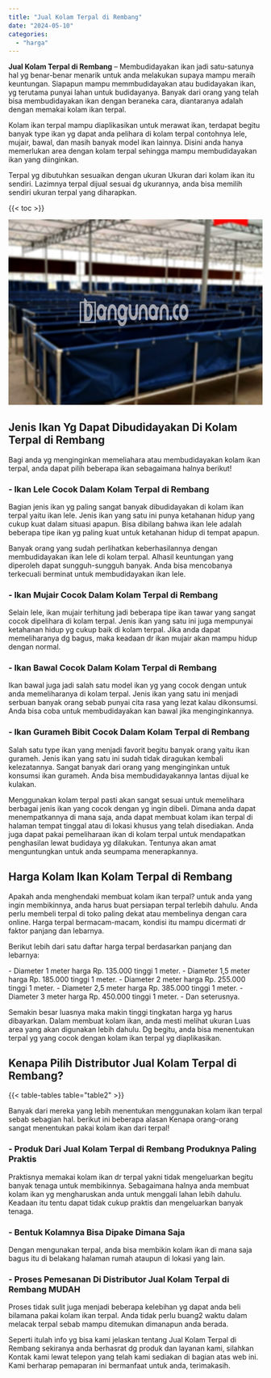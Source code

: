 ```yaml
---
title: "Jual Kolam Terpal di Rembang"
date: "2024-05-10"
categories: 
  - "harga"
---
```


**Jual Kolam Terpal di Rembang** – Membudidayakan ikan jadi satu-satunya hal yg benar-benar menarik untuk anda melakukan supaya mampu meraih keuntungan. Siapapun mampu memmbudidayakan atau budidayakan ikan, yg terutama punyai lahan untuk budidayanya. Banyak dari orang yang telah bisa membudidayakan ikan dengan beraneka cara, diantaranya adalah dengan memakai kolam ikan terpal.

Kolam ikan terpal mampu diaplikasikan untuk merawat ikan, terdapat begitu banyak type ikan yg dapat anda pelihara di kolam terpal contohnya lele, mujair, bawal, dan masih banyak model ikan lainnya. Disini anda hanya memerlukan area dengan kolam terpal sehingga mampu membudidayakan ikan yang diinginkan.

Terpal yg dibutuhkan sesuaikan dengan ukuran Ukuran dari kolam ikan itu sendiri. Lazimnya terpal dijual sesuai dg ukurannya, anda bisa memilih sendiri ukuran terpal yang diharapkan.

{{< toc >}}

![Jual Kolam Terpal di Rembang](/images/jual-kolam-terpal-10.png)

## Jenis Ikan Yg Dapat Dibudidayakan Di Kolam Terpal di Rembang

Bagi anda yg menginginkan memeliahara atau membudidayakan kolam ikan terpal, anda dapat pilih beberapa ikan sebagaimana halnya berikut!

### \- Ikan Lele Cocok Dalam Kolam Terpal di Rembang

Bagian jenis ikan yg paling sangat banyak dibudidayakan di kolam ikan terpal yaitu ikan lele. Jenis ikan yang satu ini punya ketahanan hidup yang cukup kuat dalam situasi apapun. Bisa dibilang bahwa ikan lele adalah beberapa tipe ikan yg paling kuat untuk ketahanan hidup di tempat apapun.

Banyak orang yang sudah perlihatkan keberhasilannya dengan membudidayakan ikan lele di kolam terpal. Alhasil keuntungan yang diperoleh dapat sungguh-sungguh banyak. Anda bisa mencobanya terkecuali berminat untuk membudidayakan ikan lele.

### \- Ikan Mujair Cocok Dalam Kolam Terpal di Rembang

Selain lele, ikan mujair terhitung jadi beberapa tipe ikan tawar yang sangat cocok dipelihara di kolam terpal. Jenis ikan yang satu ini juga mempunyai ketahanan hidup yg cukup baik di kolam terpal. Jika anda dapat memeliharanya dg bagus, maka keadaan dr ikan mujair akan mampu hidup dengan normal.

### \- Ikan Bawal Cocok Dalam Kolam Terpal di Rembang

Ikan bawal juga jadi salah satu model ikan yg yang cocok dengan untuk anda memeliharanya di kolam terpal. Jenis ikan yang satu ini menjadi serbuan banyak orang sebab punyai cita rasa yang lezat kalau dikonsumsi. Anda bisa coba untuk membudidayakan kan bawal jika menginginkannya.

### \- Ikan Gurameh Bibit Cocok Dalam Kolam Terpal di Rembang

Salah satu type ikan yang menjadi favorit begitu banyak orang yaitu ikan gurameh. Jenis ikan yang satu ini sudah tidak diragukan kembali kelezatannya. Sangat banyak dari orang yang menginginkan untuk konsumsi ikan gurameh. Anda bisa membudidayakannya lantas dijual ke kulakan.

Menggunakan kolam terpal pasti akan sangat sesuai untuk memelihara berbagai jenis ikan yang cocok dengan yg ingin dibeli. Dimana anda dapat menempatkannya di mana saja, anda dapat membuat kolam ikan terpal di halaman tempat tinggal atau di lokasi khusus yang telah disediakan. Anda juga dapat pakai pemeliharaan ikan di kolam terpal untuk mendapatkan penghasilan lewat budidaya yg dilakukan. Tentunya akan amat menguntungkan untuk anda seumpama menerapkannya.

## Harga Kolam Ikan Kolam Terpal di Rembang

Apakah anda menghendaki membuat kolam ikan terpal? untuk anda yang ingin membikinnya, anda harus buat persiapan terpal terlebih dahulu. Anda perlu membeli terpal di toko paling dekat atau membelinya dengan cara online. Harga terpal bermacam-macam, kondisi itu mampu dicermati dr faktor panjang dan lebarnya.

Berikut lebih dari satu daftar harga terpal berdasarkan panjang dan lebarnya:

\- Diameter 1 meter harga Rp. 135.000 tinggi 1 meter. - Diameter 1,5 meter harga Rp. 185.000 tinggi 1 meter. - Diameter 2 meter harga Rp. 255.000 tinggi 1 meter. - Diameter 2,5 meter harga Rp. 385.000 tinggi 1 meter. - Diameter 3 meter harga Rp. 450.000 tinggi 1 meter. - Dan seterusnya.

Semakin besar luasnya maka makin tinggi tingkatan harga yg harus dibayarkan. Dalam membuat kolam ikan, anda mesti melihat ukuran Luas area yang akan digunakan lebih dahulu. Dg begitu, anda bisa menentukan terpal yg yang cocok dengan kolam ikan terpal yg diaplikasikan.

## Kenapa Pilih Distributor Jual Kolam Terpal di Rembang?

{{< table-tables table="table2" >}}

Banyak dari mereka yang lebih menentukan menggunakan kolam ikan terpal sebab sebagian hal. berikut ini beberapa alasan Kenapa orang-orang sangat menentukan pakai kolam ikan dari terpal!

### \- Produk Dari Jual Kolam Terpal di Rembang Produknya Paling Praktis

Praktisnya memakai kolam ikan dr terpal yakni tidak mengeluarkan begitu banyak tenaga untuk membikinnya. Sebagaimana halnya anda membuat kolam ikan yg mengharuskan anda untuk menggali lahan lebih dahulu. Keadaan itu tentu dapat tidak cukup praktis dan mengeluarkan banyak tenaga.

### \- Bentuk Kolamnya Bisa Dipake Dimana Saja

Dengan mengunakan terpal, anda bisa membikin kolam ikan di mana saja bagus itu di belakang halaman rumah ataupun di lokasi yang lain.

### \- Proses Pemesanan Di Distributor Jual Kolam Terpal di Rembang MUDAH

Proses tidak sulit juga menjadi beberapa kelebihan yg dapat anda beli bilamana pakai kolam ikan terpal. Anda tidak perlu buang2 waktu dalam melacak terpal sebab mampu ditemukan dimanapun anda berada.

Seperti itulah info yg bisa kami jelaskan tentang Jual Kolam Terpal di Rembang sekiranya anda berhasrat dg produk dan layanan kami, silahkan Kontak kami lewat telepon yang telah kami sediakan di bagian atas web ini. Kami berharap pemaparan ini bermanfaat untuk anda, terimakasih.
